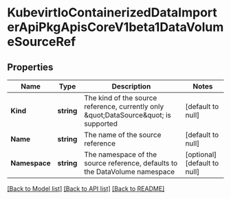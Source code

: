 # KubevirtIoContainerizedDataImporterApiPkgApisCoreV1beta1DataVolumeSourceRef

## Properties
Name | Type | Description | Notes
------------ | ------------- | ------------- | -------------
**Kind** | **string** | The kind of the source reference, currently only \&quot;DataSource\&quot; is supported | [default to null]
**Name** | **string** | The name of the source reference | [default to null]
**Namespace** | **string** | The namespace of the source reference, defaults to the DataVolume namespace | [optional] [default to null]

[[Back to Model list]](../README.md#documentation-for-models) [[Back to API list]](../README.md#documentation-for-api-endpoints) [[Back to README]](../README.md)



